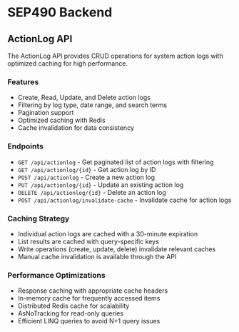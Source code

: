 # SEP490 Backend

## ActionLog API

The ActionLog API provides CRUD operations for system action logs with optimized caching for high performance.

### Features

- Create, Read, Update, and Delete action logs
- Filtering by log type, date range, and search terms
- Pagination support
- Optimized caching with Redis
- Cache invalidation for data consistency

### Endpoints

- `GET /api/actionlog` - Get paginated list of action logs with filtering
- `GET /api/actionlog/{id}` - Get action log by ID
- `POST /api/actionlog` - Create a new action log
- `PUT /api/actionlog/{id}` - Update an existing action log
- `DELETE /api/actionlog/{id}` - Delete an action log
- `POST /api/actionlog/invalidate-cache` - Invalidate cache for action logs

### Caching Strategy

- Individual action logs are cached with a 30-minute expiration
- List results are cached with query-specific keys
- Write operations (create, update, delete) invalidate relevant caches
- Manual cache invalidation is available through the API

### Performance Optimizations

- Response caching with appropriate cache headers
- In-memory cache for frequently accessed items
- Distributed Redis cache for scalability
- AsNoTracking for read-only queries
- Efficient LINQ queries to avoid N+1 query issues
